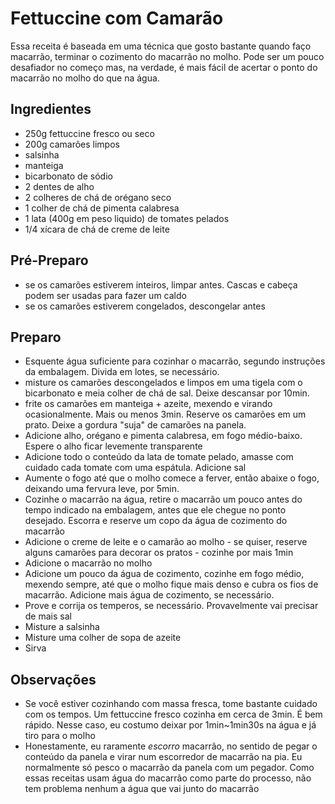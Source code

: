 # Fettuccine com Camarão

Essa receita é baseada em uma técnica que gosto bastante quando faço macarrão,
terminar o cozimento do macarrão no molho. Pode ser um pouco desafiador no
começo mas, na verdade, é mais fácil de acertar o ponto do macarrão no molho
do que na água.

## Ingredientes

* 250g fettuccine fresco ou seco
* 200g camarões limpos
* salsinha
* manteiga
* bicarbonato de sódio
* 2 dentes de alho
* 2 colheres de chá de orégano seco
* 1 colher de chá de pimenta calabresa
* 1 lata (400g em peso liquido) de tomates pelados
* 1/4 xícara de chá de creme de leite

## Pré-Preparo

* se os camarões estiverem inteiros, limpar antes. Cascas e cabeça podem
  ser usadas para fazer um caldo
* se os camarões estiverem congelados, descongelar antes

## Preparo

* Esquente água suficiente para cozinhar o macarrão, segundo instruções da
  embalagem. Divida em lotes, se necessário.
* misture os camarões descongelados e limpos em uma tigela com o bicarbonato e
  meia colher de chá de sal. Deixe descansar por 10min.
* frite os camarões em manteiga + azeite, mexendo e virando ocasionalmente.
  Mais ou menos 3min. Reserve os camarões em um prato. Deixe a gordura "suja" de
  camarões na panela.
* Adicione alho, orégano e pimenta calabresa, em fogo médio-baixo. Espere o alho
  ficar levemente transparente
* Adicione todo o conteúdo da lata de tomate pelado, amasse com cuidado cada
  tomate com uma espátula. Adicione sal
* Aumente o fogo até que o molho comece a ferver, então abaixe o fogo, deixando
  uma fervura leve, por 5min.
* Cozinhe o macarrão na água, retire o macarrão um pouco antes do tempo indicado
  na embalagem, antes que ele chegue no ponto desejado. Escorra e reserve um copo
  da água de cozimento do macarrão
* Adicione o creme de leite e o camarão ao molho - se quiser, reserve alguns
  camarões para decorar os pratos - cozinhe por mais 1min
* Adicione o macarrão no molho
* Adicione um pouco da água de cozimento, cozinhe em fogo médio, mexendo sempre,
  até que o molho fique mais denso e cubra os fios de macarrão. Adicione mais
  água de cozimento, se necessário.
* Prove e corrija os temperos, se necessário. Provavelmente vai precisar de mais sal
* Misture a salsinha
* Misture uma colher de sopa de azeite
* Sirva

## Observações

* Se você estiver cozinhando com massa fresca, tome bastante cuidado com os tempos.
  Um fettuccine fresco cozinha em cerca de 3min. É bem rápido. Nesse caso, eu
  costumo deixar por 1min~1min30s na água e já tiro para o molho
* Honestamente, eu raramente _escorro_ macarrão, no sentido de pegar o conteúdo
  da panela e virar num escorredor de macarrão na pia. Eu normalmente só pesco
  o macarrão da panela com um pegador. Como essas receitas usam água do macarrão
  como parte do processo, não tem problema nenhum a água que vai junto do macarrão